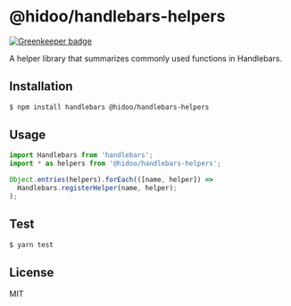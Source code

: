 # @hidoo/handlebars-helpers

[![Greenkeeper badge](https://badges.greenkeeper.io/hidoo/handlebars-helpers.svg)](https://greenkeeper.io/)

A helper library that summarizes commonly used functions in Handlebars.

## Installation

```sh
$ npm install handlebars @hidoo/handlebars-helpers
```

## Usage

```js
import Handlebars from 'handlebars';
import * as helpers from '@hidoo/handlebars-helpers';

Object.entries(helpers).forEach(([name, helper]) =>
  Handlebars.registerHelper(name, helper);
);
```

## Test

```sh
$ yarn test
```

## License

MIT
